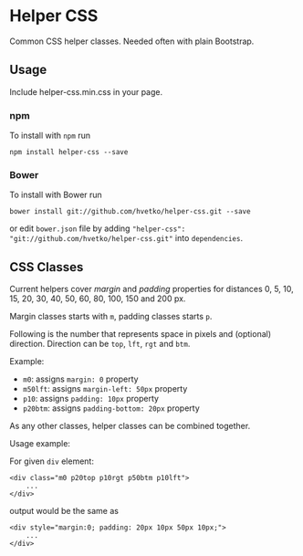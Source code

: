 # Helper CSS

Common CSS helper classes. Needed often with plain Bootstrap.

## Usage

Include helper-css.min.css in your page.

### npm

To install with `npm` run

```
npm install helper-css --save
```

### Bower

To install with Bower run

```
bower install git://github.com/hvetko/helper-css.git --save
```

or edit `bower.json` file by adding `"helper-css": "git://github.com/hvetko/helper-css.git"` into `dependencies`.

## CSS Classes

Current helpers cover _margin_ and _padding_ properties for distances 0, 5, 10, 15, 20, 30, 40, 50, 60, 80, 100, 150 and 200 px.

Margin classes starts with `m`, padding classes starts `p`. 

Following is the number that represents space in pixels and (optional) direction. Direction can be `top`, `lft`, `rgt` and `btm`.

Example:

* `m0`: assigns `margin: 0` property
* `m50lft`: assigns `margin-left: 50px` property
* `p10`: assigns `padding: 10px` property
* `p20btm`: assigns `padding-bottom: 20px` property

As any other classes, helper classes can be combined together.

Usage example:  

For given `div` element:

```
<div class="m0 p20top p10rgt p50btm p10lft">
    ...
</div>
```

output would be the same as

```
<div style="margin:0; padding: 20px 10px 50px 10px;">
    ...
</div>
```
